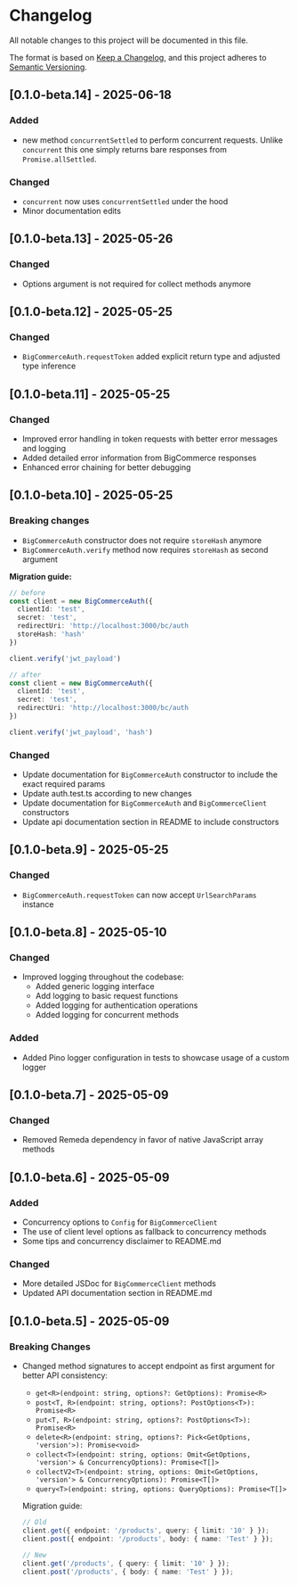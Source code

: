 # Changelog

All notable changes to this project will be documented in this file.

The format is based on [Keep a Changelog](https://keepachangelog.com/en/1.0.0/),
and this project adheres to [Semantic Versioning](https://semver.org/spec/v2.0.0.html).

## [0.1.0-beta.14] - 2025-06-18

### Added

- new method `concurrentSettled` to perform concurrent requests. Unlike `concurrent` this one simply returns bare responses from `Promise.allSettled`.

### Changed

- `concurrent` now uses `concurrentSettled` under the hood
- Minor documentation edits

## [0.1.0-beta.13] - 2025-05-26

### Changed

- Options argument is not required for collect methods anymore

## [0.1.0-beta.12] - 2025-05-25

### Changed

- `BigCommerceAuth.requestToken` added explicit return type and adjusted type inference

## [0.1.0-beta.11] - 2025-05-25

### Changed

- Improved error handling in token requests with better error messages and logging
- Added detailed error information from BigCommerce responses
- Enhanced error chaining for better debugging

## [0.1.0-beta.10] - 2025-05-25

### Breaking changes

- `BigCommerceAuth` constructor does not require `storeHash` anymore
- `BigCommerceAuth.verify` method now requires `storeHash` as second argument

**Migration guide:**

```ts
// before
const client = new BigCommerceAuth({
  clientId: 'test',
  secret: 'test',
  redirectUri: 'http://localhost:3000/bc/auth
  storeHash: 'hash'
})

client.verify('jwt_payload')

// after
const client = new BigCommerceAuth({
  clientId: 'test',
  secret: 'test',
  redirectUri: 'http://localhost:3000/bc/auth
})

client.verify('jwt_payload', 'hash')
```

### Changed

- Update documentation for `BigCommerceAuth` constructor to include the exact required params
- Update auth.test.ts according to new changes
- Update documentation for `BigCommerceAuth` and `BigCommerceClient` constructors
- Update api documentation section in README to include constructors

## [0.1.0-beta.9] - 2025-05-25

### Changed

- `BigCommerceAuth.requestToken` can now accept `UrlSearchParams` instance

## [0.1.0-beta.8] - 2025-05-10

### Changed

- Improved logging throughout the codebase:
    - Added generic logging interface
    - Add logging to basic request functions
    - Added logging for authentication operations
    - Added logging for concurrent methods

### Added

- Added Pino logger configuration in tests to showcase usage of a custom logger

## [0.1.0-beta.7] - 2025-05-09

### Changed

- Removed Remeda dependency in favor of native JavaScript array methods

## [0.1.0-beta.6] - 2025-05-09

### Added

- Concurrency options to `Config` for `BigCommerceClient`
- The use of client level options as fallback to concurrency methods
- Some tips and concurrency disclaimer to README.md

### Changed

- More detailed JSDoc for `BigCommerceClient` methods
- Updated API documentation section in README.md

## [0.1.0-beta.5] - 2025-05-09

### Breaking Changes

- Changed method signatures to accept endpoint as first argument for better API consistency:

    - `get<R>(endpoint: string, options?: GetOptions): Promise<R>`
    - `post<T, R>(endpoint: string, options?: PostOptions<T>): Promise<R>`
    - `put<T, R>(endpoint: string, options?: PostOptions<T>): Promise<R>`
    - `delete<R>(endpoint: string, options?: Pick<GetOptions, 'version'>): Promise<void>`
    - `collect<T>(endpoint: string, options: Omit<GetOptions, 'version'> & ConcurrencyOptions): Promise<T[]>`
    - `collectV2<T>(endpoint: string, options: Omit<GetOptions, 'version'> & ConcurrencyOptions): Promise<T[]>`
    - `query<T>(endpoint: string, options: QueryOptions): Promise<T[]>`

    Migration guide:

    ```typescript
    // Old
    client.get({ endpoint: '/products', query: { limit: '10' } });
    client.post({ endpoint: '/products', body: { name: 'Test' } });

    // New
    client.get('/products', { query: { limit: '10' } });
    client.post('/products', { body: { name: 'Test' } });
    ```
